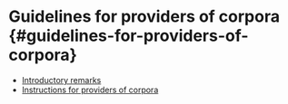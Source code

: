 # Guidelines for providers of corpora {#guidelines-for-providers-of-corpora}

* [Introductory remarks](/guidelines_for_providers_of_corpora/introduction.md)
* [Instructions for providers of corpora](/guidelines_for_providers_of_corpora/instructions_for_providers_of_corpora.md)



